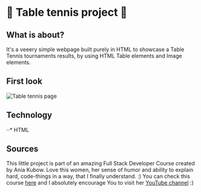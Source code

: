 #  🎾 Table tennis project 🎾

## What is about?

It's a veeery simple webpage built purely in HTML to showcase a Table Tennis tournaments results, by using HTML Table elements and Image elements.

## First look

![Table tennis page](https://github.com/tusia313/html-table_tennis/img/screen_1.png)

## Technology

⋅⋅* HTML

## Sources
This little project is part of an amazing Full Stack Developer Course created by Ania Kubow. Love this women, her sense of humor and ability to explain hard, code-things in a way, that I finally understand. :)
You can check this course [here](https://www.codewithania.com/about) and I absolutely encourage You to visit her [YouTube channel](https://www.youtube.com/@AniaKubow) :)
